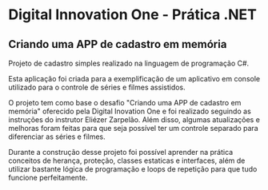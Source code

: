 # Digital Innovation One - Prática .NET

## Criando uma APP de cadastro em memória

Projeto de cadastro simples realizado na linguagem de programação C#.

Esta aplicação foi criada para a exemplificação de um aplicativo em console utilizado para o controle de séries e filmes assistidos.

O projeto tem como base o desafio "Criando uma APP de cadastro em memória" oferecido pela Digital Inovation One e foi realizado seguindo as instruções do instrutor Eliézer Zarpelão. Além disso, algumas atualizações e melhoras foram feitas para que seja possível ter um controle separado para diferenciar as séries e filmes.

Durante a construção desse projeto foi possível aprender na prática conceitos de herança, proteção, classes estaticas e interfaces, além de utilizar bastante lógica de programação e loops de repetição para que tudo funcione perfeitamente.
